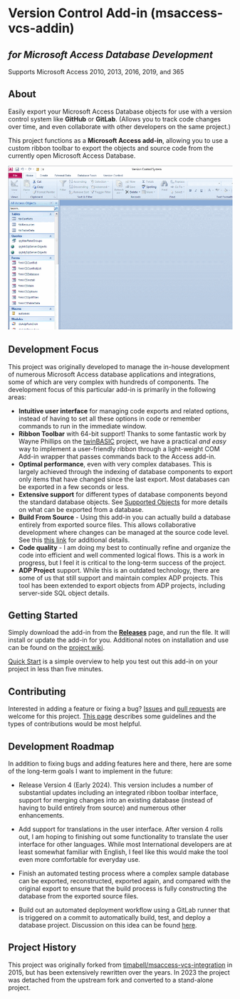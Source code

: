 Version Control Add-in (msaccess-vcs-addin)
======================
*for Microsoft Access Database Development*
----------
Supports Microsoft Access 2010, 2013, 2016, 2019, and 365

About
-----

Easily export your Microsoft Access Database objects for use with a version control system like **GitHub** or **GitLab**. (Allows you to track code changes over time, and even collaborate with other developers on the same project.)

This project functions as a **Microsoft Access add-in**, allowing you to use a custom ribbon toolbar to export the objects and source code from the currently open Microsoft Access Database.

![Export-All](img/gui-demo.gif)

Development Focus
-----------------
This project was originally developed to manage the in-house development of numerous Microsoft Access database applications and integrations, some of which are very complex with hundreds of components. The development focus of this particular add-in is primarily in the following areas:
* **Intuitive user interface** for managing code exports and related options, instead of having to set all these options in code or remember commands to run in the immediate window.
* **Ribbon Toolbar** with 64-bit support! Thanks to some fantastic work by Wayne Phillips on the [twinBASIC](https://twinbasic.com/) project, we have a practical *and easy* way to implement a user-friendly ribbon through a light-weight COM Add-in wrapper that passes commands back to the Access add-in.
* **Optimal performance**, even with very complex databases. This is largely achieved through the indexing of database components to export only items that have changed since the last export. Most databases can be exported in a few seconds or less.
* **Extensive support** for different types of database components beyond the standard database objects. See [Supported Objects](wiki/Supported-Objects) for more details on what can be exported from a database.
* **Build From Source** - Using this add-in you can actually build a database entirely from exported source files. This allows collaborative development where changes can be managed at the source code level. See this [this link](wiki/Documentation) for additional details.
* **Code quality** - I am doing my best to continually refine and organize the code into efficient and well commented logical flows. This is a work in progress, but I feel it is critical to the long-term success of the project.
* **ADP Project** support. While this is an outdated technology, there are some of us that still support and maintain complex ADP projects. This tool has been extended to export objects from ADP projects, including server-side SQL object details.

Getting Started
---------
 Simply download the add-in from the [**Releases**](releases) page, and run the file. It will install or update the add-in for you. Additional notes on installation and use can be found on the [project wiki](wiki).

[Quick Start](wiki/Quick-Start) is a simple overview to help you test out this add-in on your project in less than five minutes.

Contributing
------------
Interested in adding a feature or fixing a bug? [Issues](issues) and [pull requests](pulls) are welcome for this project. [This page](/CONTRIBUTING.md) describes some guidelines and the types of contributions would be most helpful.

Development Roadmap
-------------------
In addition to fixing bugs and adding features here and there, here are some of the long-term goals I want to implement in the future:

* Release Version 4 (Early 2024). This version includes a number of substantial updates including an integrated ribbon toolbar interface, support for merging changes into an existing database (instead of having to build entirely from source) and numerous other enhancements.

* Add support for translations in the user interface. After version 4 rolls out, I am hoping to finishing out some functionality to translate the user interface for other languages. While most International developers are at least somewhat familiar with English, I feel like this would make the tool even more comfortable for everyday use.

* Finish an automated testing process where a complex sample database can be exported, reconstructed, exported again, and compared with the original export to ensure that the build process is fully constructing the database from the exported source files.

* Build out an automated deployment workflow using a GitLab runner that is triggered on a commit to automatically build, test, and deploy a database project. Discussion on this idea can be found [here](issues/51).

Project History
----------------
This project was originally forked from [timabell/msaccess-vcs-integration](https://github.com/timabell/msaccess-vcs-integration) in 2015, but has been extensively rewritten over the years. In 2023 the project was detached from the upstream fork and converted to a stand-alone project.
